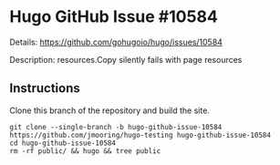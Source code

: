 # Hugo GitHub Issue #10584

Details: <https://github.com/gohugoio/hugo/issues/10584>

Description: resources.Copy silently fails with page resources

## Instructions

Clone this branch of the repository and build the site.

```text
git clone --single-branch -b hugo-github-issue-10584 https://github.com/jmooring/hugo-testing hugo-github-issue-10584
cd hugo-github-issue-10584
rm -rf public/ && hugo && tree public
```
